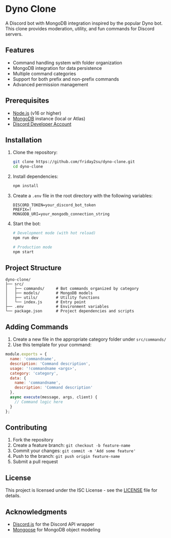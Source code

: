 # Dyno Clone

A Discord bot with MongoDB integration inspired by the popular Dyno bot. This clone provides moderation, utility, and fun commands for Discord servers.

## Features

- Command handling system with folder organization
- MongoDB integration for data persistence
- Multiple command categories
- Support for both prefix and non-prefix commands
- Advanced permission management

## Prerequisites

- [Node.js](https://nodejs.org/) (v16 or higher)
- [MongoDB](https://www.mongodb.com/) instance (local or Atlas)
- [Discord Developer Account](https://discord.com/developers/applications)

## Installation

1. Clone the repository:
   ```bash
   git clone https://github.com/friday2su/dyno-clone.git
   cd dyno-clone
   ```

2. Install dependencies:
   ```bash
   npm install
   ```

3. Create a `.env` file in the root directory with the following variables:
   ```
   DISCORD_TOKEN=your_discord_bot_token
   PREFIX=!
   MONGODB_URI=your_mongodb_connection_string
   ```

4. Start the bot:
   ```bash
   # Development mode (with hot reload)
   npm run dev
   
   # Production mode
   npm start
   ```

## Project Structure

```
dyno-clone/
├── src/
│   ├── commands/     # Bot commands organized by category
│   ├── models/       # MongoDB models
│   ├── utils/        # Utility functions
│   └── index.js      # Entry point
├── .env              # Environment variables
└── package.json      # Project dependencies and scripts
```

## Adding Commands

1. Create a new file in the appropriate category folder under `src/commands/`
2. Use this template for your command:

```javascript
module.exports = {
  name: 'commandname',
  description: 'Command description',
  usage: '!commandname <args>',
  category: 'category',
  data: {
    name: 'commandname',
    description: 'Command description'
  },
  async execute(message, args, client) {
    // Command logic here
  }
};
```

## Contributing

1. Fork the repository
2. Create a feature branch: `git checkout -b feature-name`
3. Commit your changes: `git commit -m 'Add some feature'`
4. Push to the branch: `git push origin feature-name`
5. Submit a pull request

## License

This project is licensed under the ISC License - see the [LICENSE](LICENSE) file for details.

## Acknowledgments

- [Discord.js](https://discord.js.org/) for the Discord API wrapper
- [Mongoose](https://mongoosejs.com/) for MongoDB object modeling 